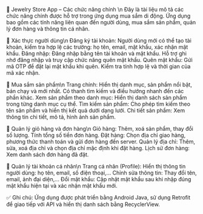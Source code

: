 📱 Jewelry Store App – Các chức năng chính \n
Đây là tài liệu mô tả các chức năng chính được hỗ trợ trong ứng dụng mua sắm di động. Ứng dụng bao gồm các tính năng liên quan đến người dùng, mua sắm sản phẩm, quản lý đơn hàng và thông tin cá nhân.

🔐 Xác thực người dùng\n
Đăng ký tài khoản: Người dùng mới có thể tạo tài khoản, kiểm tra hợp lệ các trường: họ tên, email, mật khẩu, xác nhận mật khẩu.
Đăng nhập: Đăng nhập bằng tên tài khoản và mật khẩu. Hỗ trợ ghi nhớ đăng nhập và truy cập chức năng quên mật khẩu.
Quên mật khẩu: Gửi mã OTP để đặt lại mật khẩu khi quên. Kiểm tra tính hợp lệ và thời gian của mã xác nhận.

🛒 Mua sắm sản phẩm\n
Trang chính: Hiển thị danh mục, sản phẩm nổi bật, bán chạy và mới nhất. Có thanh tìm kiếm và điều hướng nhanh đến các phần khác.
Xem sản phẩm theo danh mục: Hiển thị danh sách sản phẩm trong từng danh mục cụ thể.
Tìm kiếm sản phẩm: Cho phép tìm kiếm theo tên sản phẩm và hiển thị kết quả dưới dạng lưới.
Chi tiết sản phẩm: Xem thông tin chi tiết, mô tả, hình ảnh sản phẩm.

🧺 Quản lý giỏ hàng và đơn hàng\n
Giỏ hàng: Thêm, xoá sản phẩm, thay đổi số lượng. Tính tổng số tiền đơn hàng.
Đặt hàng: Chọn địa chỉ giao hàng, phương thức thanh toán và gửi đơn hàng đến server.
Quản lý địa chỉ: Thêm, sửa, xoá địa chỉ và chọn địa chỉ mặc định khi đặt hàng.
Lịch sử đơn hàng: Xem danh sách đơn hàng đã đặt.

👤 Quản lý tài khoản cá nhân\n
Trang cá nhân (Profile): Hiển thị thông tin người dùng: họ tên, email, số điện thoại,...
Chỉnh sửa thông tin: Thay đổi tên, email, ảnh đại diện,...
Đổi mật khẩu: Cập nhật mật khẩu sau khi nhập đúng mật khẩu hiện tại và xác nhận mật khẩu mới.

✅ Ghi chú: Ứng dụng được phát triển bằng Android Java, sử dụng Retrofit để giao tiếp với API và hiển thị danh sách bằng RecyclerView.
